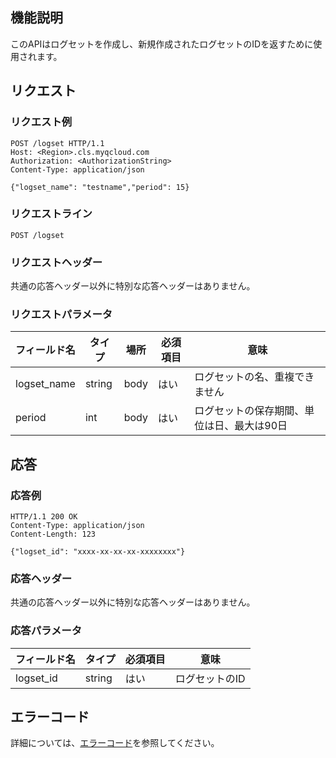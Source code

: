 ## 機能説明

このAPIはログセットを作成し、新規作成されたログセットのIDを返すために使用されます。

## リクエスト

### リクエスト例

```
POST /logset HTTP/1.1
Host: <Region>.cls.myqcloud.com
Authorization: <AuthorizationString>
Content-Type: application/json

{"logset_name": "testname","period": 15}
```

### リクエストライン

```
POST /logset
```

### リクエストヘッダー

共通の応答ヘッダー以外に特別な応答ヘッダーはありません。

### リクエストパラメータ

| フィールド名        |  タイプ  | 場所  | 必須項目 |      意味                       |
|--------------|--------|------|---------|--------------------------------|
| logset_name  | string | body | はい      |ログセットの名、重複できません             |
| period       | int    | body | はい      |ログセットの保存期間、単位は日、最大は90日    |

## 応答

### 応答例

```
HTTP/1.1 200 OK
Content-Type: application/json
Content-Length: 123

{"logset_id": "xxxx-xx-xx-xx-xxxxxxxx"}
```

### 応答ヘッダー

共通の応答ヘッダー以外に特別な応答ヘッダーはありません。

### 応答パラメータ

|  フィールド名      |  タイプ     | 必須項目 |        意味                    |
|-------------|-----------|---------|-------------------------------|
| logset_id   | string    | はい      | ログセットのID                  |

## エラーコード

詳細については、[エラーコード](https://cloud.tencent.com/document/product/614/12402)を参照してください。

